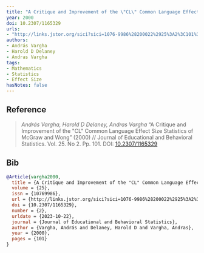 ```yaml
---
title: "A Critique and Improvement of the \"CL\" Common Language Effect Size Statistics of McGraw and Wong"
year: 2000
doi: 10.2307/1165329
urls:
- "http://links.jstor.org/sici?sici=1076-9986%28200022%2925%3A2%3C101%3AACAIOT%3E2.0.CO%3B2-O&origin=crossref"
authors:
- András Vargha
- Harold D Delaney
- Andras Vargha
tags:
- Mathematics
- Statistics
- Effect Size
hasNotes: false
---
```


## Reference

> <i>András Vargha, Harold D Delaney, Andras Vargha</i> “A Critique and Improvement of the "CL" Common Language Effect Size Statistics of McGraw and Wong” (2000) // Journal of Educational and Behavioral Statistics. Vol.&nbsp;25. No&nbsp;2. Pp.&nbsp;101. DOI:&nbsp;<a href='https://doi.org/10.2307/1165329'>10.2307/1165329</a>

## Bib

```bib
@Article{vargha2000,
  title = {A Critique and Improvement of the "CL" Common Language Effect Size Statistics of McGraw and Wong},
  volume = {25},
  issn = {10769986},
  url = {http://links.jstor.org/sici?sici=1076-9986%28200022%2925%3A2%3C101%3AACAIOT%3E2.0.CO%3B2-O&origin=crossref},
  doi = {10.2307/1165329},
  number = {2},
  urldate = {2023-10-22},
  journal = {Journal of Educational and Behavioral Statistics},
  author = {Vargha, András and Delaney, Harold D and Vargha, Andras},
  year = {2000},
  pages = {101}
}
```
